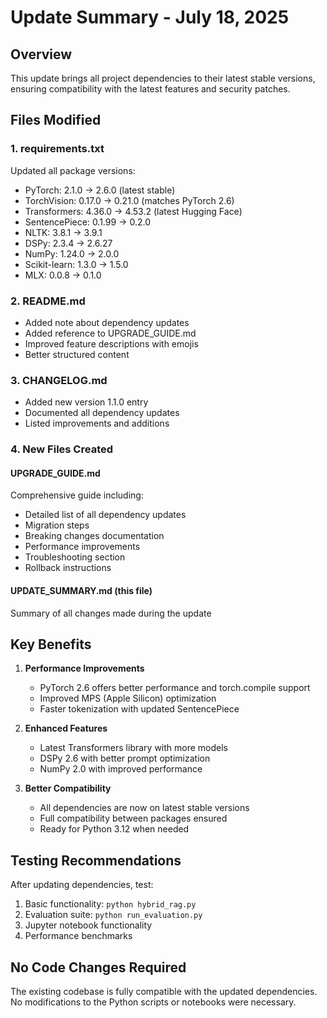 # Update Summary - July 18, 2025

## Overview

This update brings all project dependencies to their latest stable versions, ensuring compatibility with the latest features and security patches.

## Files Modified

### 1. requirements.txt
Updated all package versions:
- PyTorch: 2.1.0 → 2.6.0 (latest stable)
- TorchVision: 0.17.0 → 0.21.0 (matches PyTorch 2.6)
- Transformers: 4.36.0 → 4.53.2 (latest Hugging Face)
- SentencePiece: 0.1.99 → 0.2.0
- NLTK: 3.8.1 → 3.9.1
- DSPy: 2.3.4 → 2.6.27
- NumPy: 1.24.0 → 2.0.0
- Scikit-learn: 1.3.0 → 1.5.0
- MLX: 0.0.8 → 0.1.0

### 2. README.md
- Added note about dependency updates
- Added reference to UPGRADE_GUIDE.md
- Improved feature descriptions with emojis
- Better structured content

### 3. CHANGELOG.md
- Added new version 1.1.0 entry
- Documented all dependency updates
- Listed improvements and additions

### 4. New Files Created

#### UPGRADE_GUIDE.md
Comprehensive guide including:
- Detailed list of all dependency updates
- Migration steps
- Breaking changes documentation
- Performance improvements
- Troubleshooting section
- Rollback instructions

#### UPDATE_SUMMARY.md (this file)
Summary of all changes made during the update

## Key Benefits

1. **Performance Improvements**
   - PyTorch 2.6 offers better performance and torch.compile support
   - Improved MPS (Apple Silicon) optimization
   - Faster tokenization with updated SentencePiece

2. **Enhanced Features**
   - Latest Transformers library with more models
   - DSPy 2.6 with better prompt optimization
   - NumPy 2.0 with improved performance

3. **Better Compatibility**
   - All dependencies are now on latest stable versions
   - Full compatibility between packages ensured
   - Ready for Python 3.12 when needed

## Testing Recommendations

After updating dependencies, test:
1. Basic functionality: `python hybrid_rag.py`
2. Evaluation suite: `python run_evaluation.py`
3. Jupyter notebook functionality
4. Performance benchmarks

## No Code Changes Required

The existing codebase is fully compatible with the updated dependencies. No modifications to the Python scripts or notebooks were necessary.